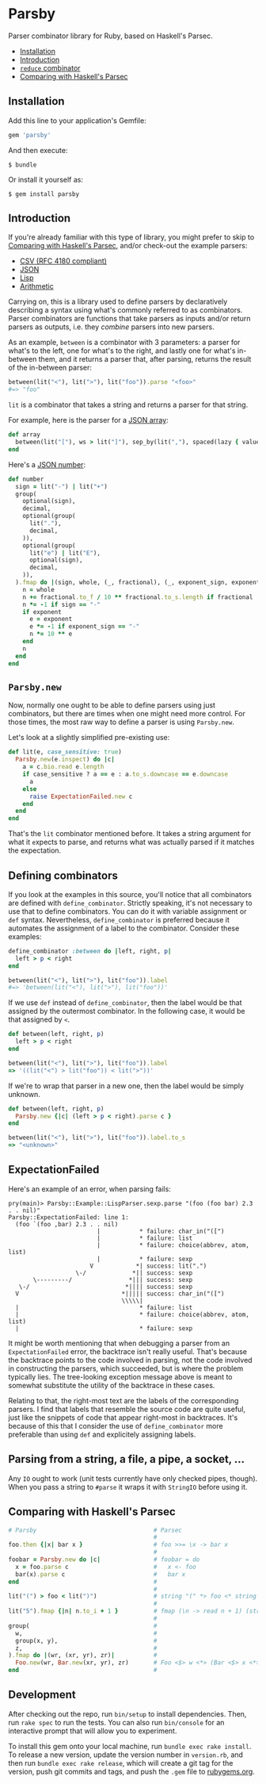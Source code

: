 # Parsby

Parser combinator library for Ruby, based on Haskell's Parsec.

 - [Installation](#installation)
 - [Introduction](#introduction)
 - [`reduce` combinator](#reduce-combinator)
 - [Comparing with Haskell's Parsec](#comparing-with-haskells-parsec)

## Installation

Add this line to your application's Gemfile:

```ruby
gem 'parsby'
```

And then execute:

    $ bundle

Or install it yourself as:

    $ gem install parsby

## Introduction

If you're already familiar with this type of library, you might prefer to
skip to [Comparing with Haskell's Parsec](#comparing-with-haskells-parsec),
and/or check-out the example parsers:

 - [CSV (RFC 4180 compliant)](lib/parsby/example/csv_parser.rb)
 - [JSON](lib/parsby/example/json_parser.rb)
 - [Lisp](lib/parsby/example/lisp_parser.rb)
 - [Arithmetic](lib/parsby/example/arithmetic_parser.rb)

Carrying on, this is a library used to define parsers by declaratively
describing a syntax using what's commonly referred to as combinators.
Parser combinators are functions that take parsers as inputs and/or return
parsers as outputs, i.e. they *combine* parsers into new parsers.

As an example, `between` is a combinator with 3 parameters: a parser for
what's to the left, one for what's to the right, and lastly one for what's
in-between them, and it returns a parser that, after parsing, returns the
result of the in-between parser:

```ruby
between(lit("<"), lit(">"), lit("foo")).parse "<foo>"
#=> "foo"
```

`lit` is a combinator that takes a string and returns a parser for that
string.

For example, here is the parser for a [JSON array][]:

```ruby
def array
  between(lit("["), ws > lit("]"), sep_by(lit(","), spaced(lazy { value })))
end
```

Here's a [JSON number][]:

```ruby
def number 
  sign = lit("-") | lit("+")
  group(
    optional(sign),
    decimal,
    optional(group(
      lit("."),
      decimal,
    )),
    optional(group(
      lit("e") | lit("E"),
      optional(sign),
      decimal,
    )),
  ).fmap do |(sign, whole, (_, fractional), (_, exponent_sign, exponent))|
    n = whole
    n += fractional.to_f / 10 ** fractional.to_s.length if fractional
    n *= -1 if sign == "-"
    if exponent
      e = exponent
      e *= -1 if exponent_sign == "-"
      n *= 10 ** e
    end
    n
  end
end
```

[JSON array]: lib/parsby/example/json_parser.rb
[JSON number]: lib/parsby/example/json_parser.rb

## `Parsby.new`

Now, normally one ought to be able to define parsers using just
combinators, but there are times when one might need more control. For
those times, the most raw way to define a parser is using `Parsby.new`.

Let's look at a slightly simplified pre-existing use:

```ruby
def lit(e, case_sensitive: true)
  Parsby.new(e.inspect) do |c|
    a = c.bio.read e.length
    if case_sensitive ? a == e : a.to_s.downcase == e.downcase
      a
    else
      raise ExpectationFailed.new c
    end
  end
end
```

That's the `lit` combinator mentioned before. It takes a string argument
for what it `e`xpects to parse, and returns what was `a`ctually parsed if
it matches the expectation.

## Defining combinators

If you look at the examples in this source, you'll notice that all combinators are defined with `define_combinator`. Strictly speaking, it's not necessary to use that to define combinators. You can do it with variable assignment or `def` syntax. Nevertheless, `define_combinator` is preferred because it automates the assignment of a label to the combinator. Consider these examples:

```ruby
define_combinator :between do |left, right, p|
  left > p < right
end

between(lit("<"), lit(">"), lit("foo")).label
#=> 'between(lit("<"), lit(">"), lit("foo"))'
```

If we use `def` instead of `define_combinator`, then the label would be
that assigned by the outermost combinator. In the following case, it would
be that assigned by `<`.

```ruby
def between(left, right, p)
  left > p < right
end

between(lit("<"), lit(">"), lit("foo")).label
=> '((lit("<") > lit("foo")) < lit(">"))'
```

If we're to wrap that parser in a new one, then the label would be simply
unknown.

```ruby
def between(left, right, p)
  Parsby.new {|c| (left > p < right).parse c }
end

between(lit("<"), lit(">"), lit("foo")).label.to_s
=> "<unknown>"
```

## ExpectationFailed

Here's an example of an error, when parsing fails:

```
pry(main)> Parsby::Example::LispParser.sexp.parse "(foo (foo bar) 2.3 . . nil)"     
Parsby::ExpectationFailed: line 1:
  (foo `(foo ,bar) 2.3 . . nil)
                         |           * failure: char_in("([")
                         |           * failure: list
                         |           * failure: choice(abbrev, atom, list)
                         |           * failure: sexp
                       V            *| success: lit(".")
                   \-/             *|| success: sexp
       \---------/                *||| success: sexp
   \-/                           *|||| success: sexp
  V                             *||||| success: char_in("([")
                                \\\\\|
  |                                  * failure: list
  |                                  * failure: choice(abbrev, atom, list)
  |                                  * failure: sexp
```

It might be worth mentioning that when debugging a parser from an
`ExpectationFailed` error, the backtrace isn't really useful. That's
because the backtrace points to the code involved in parsing, not the code
involved in constructing the parsers, which succeeded, but is where the
problem typically lies. The tree-looking exception message above is meant
to somewhat substitute the utility of the backtrace in these cases.

Relating to that, the right-most text are the labels of the corresponding
parsers. I find that labels that resemble the source code are quite useful,
just like the snippets of code that appear right-most in backtraces. It's
because of this that I consider the use of `define_combinator` more
preferable than using `def` and explicitely assigning labels.

## Parsing from a string, a file, a pipe, a socket, ...

Any `IO` ought to work (unit tests currently have only checked pipes,
though). When you pass a string to `#parse` it wraps it with `StringIO`
before using it.

## Comparing with Haskell's Parsec

```ruby
# Parsby                                 # Parsec
                                         #
foo.then {|x| bar x }                    # foo >>= \x -> bar x
                                         #
foobar = Parsby.new do |c|               # foobar = do
  x = foo.parse c                        #   x <- foo
  bar(x).parse c                         #   bar x
end                                      #
                                         #
lit("(") > foo < lit(")")                # string "(" *> foo <* string ")"
                                         #
lit("5").fmap {|n| n.to_i + 1 }          # fmap (\n -> read n + 1) (string "5")
                                         #
group(                                   #
  w,                                     #
  group(x, y),                           #
  z,                                     #
).fmap do |(wr, (xr, yr), zr)|           #
  Foo.new(wr, Bar.new(xr, yr), zr)       # Foo <$> w <*> (Bar <$> x <*> y) <*> z
end                                      #
```

## Development

After checking out the repo, run `bin/setup` to install dependencies. Then, run `rake spec` to run the tests. You can also run `bin/console` for an interactive prompt that will allow you to experiment.

To install this gem onto your local machine, run `bundle exec rake install`. To release a new version, update the version number in `version.rb`, and then run `bundle exec rake release`, which will create a git tag for the version, push git commits and tags, and push the `.gem` file to [rubygems.org](https://rubygems.org).
